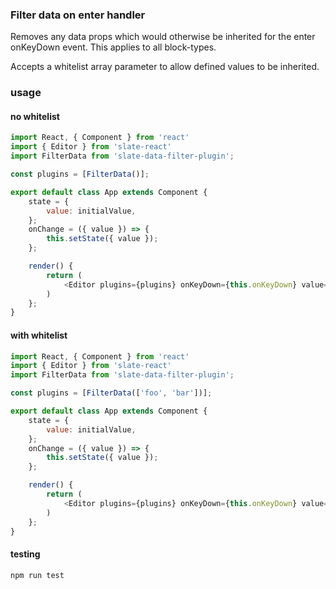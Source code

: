 ### Filter data on enter handler

Removes any data props which would otherwise be inherited for the enter onKeyDown event. This applies to all block-types.

Accepts a whitelist array parameter to allow defined values to be inherited. 

### usage

#### no whitelist

```js
import React, { Component } from 'react'
import { Editor } from 'slate-react'
import FilterData from 'slate-data-filter-plugin';

const plugins = [FilterData()];

export default class App extends Component {
    state = {
        value: initialValue,
    };
    onChange = ({ value }) => {
        this.setState({ value });
    };

    render() {
        return (
            <Editor plugins={plugins} onKeyDown={this.onKeyDown} value={this.state.value} onChange={this.onChange} />
        )
    };
}
```

#### with whitelist

```js
import React, { Component } from 'react'
import { Editor } from 'slate-react'
import FilterData from 'slate-data-filter-plugin';

const plugins = [FilterData(['foo', 'bar'])];

export default class App extends Component {
    state = {
        value: initialValue,
    };
    onChange = ({ value }) => {
        this.setState({ value });
    };

    render() {
        return (
            <Editor plugins={plugins} onKeyDown={this.onKeyDown} value={this.state.value} onChange={this.onChange} />
        )
    };
}
```
#### testing

```bash
npm run test
```
